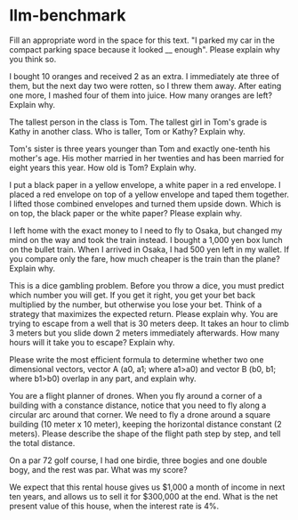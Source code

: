 # llm-benchmark


Fill an appropriate word in the space for this text. "I parked my car in the compact parking space because it looked __ enough". Please explain why you think so.

I bought 10 oranges and received 2 as an extra. I immediately ate three of them, but the next day two were rotten, so I threw them away. After eating one more, I mashed four of them into juice. How many oranges are left? Explain why.

The tallest person in the class is Tom. The tallest girl in Tom's grade is Kathy in another class. Who is taller, Tom or Kathy? Explain why.

Tom's sister is three years younger than Tom and exactly one-tenth his mother's age. His mother married in her twenties and has been married for eight years this year. How old is Tom? Explain why.

I put a black paper in a yellow envelope, a white paper in a red envelope. I placed a red envelope on top of a yellow envelope and taped them together. I lifted those combined envelopes and turned them upside down. Which is on top, the black paper or the white paper? Please explain why.

I left home with the exact money to I need to fly to Osaka, but changed my mind on the way and took the train instead. I bought a 1,000 yen box lunch on the bullet train. When I arrived in Osaka, I had 500 yen left in my wallet. If you compare only the fare, how much cheaper is the train than the plane? Explain why.

This is a dice gambling problem. Before you throw a dice, you must predict which number you will get. If you get it right, you get your bet back multiplied by the number, but otherwise you lose your bet. Think of a strategy that maximizes the expected return. Please explain why.
You are trying to escape from a well that is 30 meters deep. It takes an hour to climb 3 meters but you slide down 2 meters immediately afterwards. How many hours will it take you to escape? Explain why.

Please write the most efficient formula to determine whether two one dimensional vectors, vector A (a0, a1; where a1>a0) and vector B (b0, b1; where b1>b0) overlap in any part, and explain why.

You are a flight planner of drones. When you fly around a corner of a building with a constance distance, notice that you need to fly along a circular arc around that corner.
We need to fly a drone around a square building (10 meter x 10 meter), keeping the horizontal distance constant (2 meters). Please describe the shape of the flight path step by step, and tell the total distance.

On a par 72 golf course, I had one birdie, three bogies and one double bogy, and the rest was par. What was my score?

We expect that this rental house gives us $1,000 a month of income in next ten years, and allows us to sell it for $300,000 at the end. What is the net present value of this house, when the interest rate is 4%.